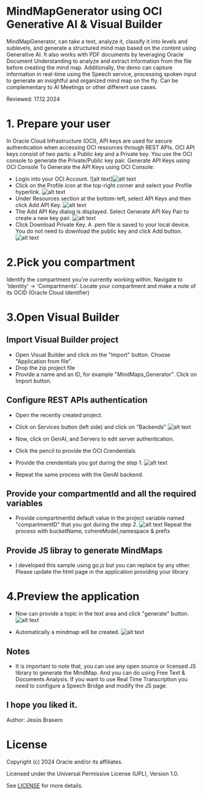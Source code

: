 # MindMapGenerator using OCI Generative AI & Visual Builder

MindMapGenerator, can take a text, analyze it, classify it into levels and sublevels, and generate a structured mind map based on the content using Generative AI. It also works with PDF documents by leveraging Oracle Document Understanding to analyze and extract information from the file before creating the mind map. Additionally, the demo can capture information in real-time using the Speech service, processing spoken input to generate an insightful and organized mind map on the fly. Can be complementary to AI Meetings or other different use cases.

Reviewed: 17.12.2024
 
# **1. Prepare your user**
   
   In Oracle Cloud Infrastructure (OCI), API keys are used for secure authentication when accessing OCI resources through REST APIs. OCI API keys consist of two parts: a Public key and a Private key. You use the OCI console to generate the Private/Public key pair.
   Generate API Keys using OCI Console
    To Generate the API Keys using OCI Console:

  - Login into your OCI Account.
   ![alt text]![alt text](mindmaps-md/ak1.png)
  - Click on the Profile icon at the top-right corner and select your Profile hyperlink.
   ![alt text](mindmaps-md/ak2.png)
  - Under Resources section at the bottom-left, select API Keys and then click Add API Key.
   ![alt text](mindmaps-md/ak3.png)
  - The Add API Key dialog is displayed. Select Generate API Key Pair to create a new key pair.
  ![alt text](mindmaps-md/ak4.png)
  - Click Download Private Key. A .pem file is saved to your local device. You do not need to download the public key and click Add button.
  ![alt text](mindmaps-md/ak5.png)
  


# **2.Pick you compartment**
Identify the compartment you're currently working within. Navigate to 'Identity' -> 'Compartments'. Locate your compartment and make a note of its OCID (Oracle Cloud Identifier)

# **3.Open Visual Builder**
## Import Visual Builder project
* Open Visual Builder and click on the "Import" button. Choose "Application from file".
* Drop the zip project file
* Provide a name and an ID, for example "MindMaps_Generator". Click on Import button.

  
## Configure REST APIs authentication
* Open the recently created project.
 
* Click on Services button (left side) and click on "Backends"
 ![alt text](mindmaps-md/services.jpg)
* Now, click on GenAI, and Servers to edit server authentication.
* Click the pencil to provide the OCI Crendentials
* Provide the crendentials you got during the step 1.
 ![alt text](mindmaps-md/signature.jpg)

* Repeat the same process with the GenAI backend.

## Provide your compartmentId and all the required variables
* Provide compartmentId default value in the project variable named "compartmentID" that you got during the step 2.
 ![alt text](mindmaps-md/variables.jpg)
Repeat the process with bucketName, cohereModel,namespace & prefix

## Provide JS libray to generate MindMaps
* I developed this sample using go.js but you can replace by any other. Please update the html page in the application providing your library

#  **4.Preview the application**
* Now can provide a topic in the text area and click "generate" button. 
 ![alt text](mindmaps-md/preview.jpg)

* Automatically a mindmap will be created. 
  ![alt text](mindmaps-md/mindmap.jpg)

## Notes
* It is important to note that, you can use any open source or licensed JS library to generate the MindMap. And you can do using Free Text & Documents Analysis. If you want to use Real Time Transcription you need to configure a Speech Bridge and modify the JS page.

## I hope you liked it.
Author: Jesús Brasero
 
# License
 
Copyright (c) 2024 Oracle and/or its affiliates.
 
Licensed under the Universal Permissive License (UPL), Version 1.0.
 
See [LICENSE](https://github.com/oracle-devrel/technology-engineering/blob/main/LICENSE) for more details.
